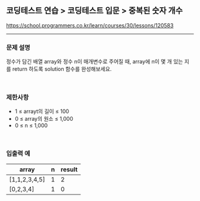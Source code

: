 ## 코딩테스트 연습 > 코딩테스트 입문 > 중복된 숫자 개수

https://school.programmers.co.kr/learn/courses/30/lessons/120583

---

### 문제 설명

정수가 담긴 배열 array와 정수 n이 매개변수로 주어질 때, array에 n이 몇 개 있는 지를 return 하도록 solution 함수를 완성해보세요.

</br>

### 제한사항

- 1 ≤ arrayt의 길이 ≤ 100
- 0 ≤ array의 원소 ≤ 1,000
- 0 ≤ n ≤ 1,000

</br>

### 입출력 예

| array         | n   | result |
| ------------- | --- | ------ |
| [1,1,2,3,4,5] | 1   | 2      |
| [0,2,3,4]     | 1   | 0      |
